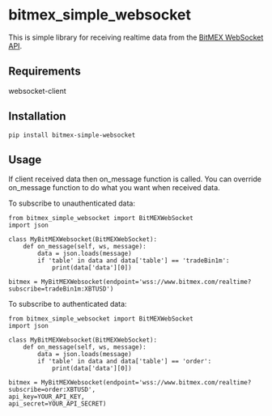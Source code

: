 # bitmex_simple_websocket

This is simple library for receiving realtime data from the [BitMEX WebSocket API](https://www.bitmex.com/app/wsAPI).

## Requirements

websocket-client

## Installation

```pip install bitmex-simple-websocket```

## Usage

If client received data then on_message function is called.
You can override on_message function to do what you want when received data.

To subscribe to unauthenticated data:
```
from bitmex_simple_websocket import BitMEXWebSocket
import json

class MyBitMEXWebsocket(BitMEXWebSocket):
    def on_message(self, ws, message):
        data = json.loads(message)
        if 'table' in data and data['table'] == 'tradeBin1m':
            print(data['data'][0])

bitmex = MyBitMEXWebsocket(endpoint='wss://www.bitmex.com/realtime?subscribe=tradeBin1m:XBTUSD')
```

To subscribe to authenticated data:
```
from bitmex_simple_websocket import BitMEXWebSocket
import json

class MyBitMEXWebsocket(BitMEXWebSocket):
    def on_message(self, ws, message):
        data = json.loads(message)
        if 'table' in data and data['table'] == 'order':
            print(data['data'][0])

bitmex = MyBitMEXWebsocket(endpoint='wss://www.bitmex.com/realtime?subscribe=order:XBTUSD',
api_key=YOUR_API_KEY,
api_secret=YOUR_API_SECRET)
```
